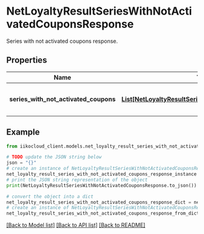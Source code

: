 # NetLoyaltyResultSeriesWithNotActivatedCouponsResponse

Series with not activated coupons response.

## Properties

Name | Type | Description | Notes
------------ | ------------- | ------------- | -------------
**series_with_not_activated_coupons** | [**List[NetLoyaltyResultSeriesWithNotActivatedCoupons]**](NetLoyaltyResultSeriesWithNotActivatedCoupons.md) | Series with not activated coupons. | [optional] 

## Example

```python
from iikocloud_client.models.net_loyalty_result_series_with_not_activated_coupons_response import NetLoyaltyResultSeriesWithNotActivatedCouponsResponse

# TODO update the JSON string below
json = "{}"
# create an instance of NetLoyaltyResultSeriesWithNotActivatedCouponsResponse from a JSON string
net_loyalty_result_series_with_not_activated_coupons_response_instance = NetLoyaltyResultSeriesWithNotActivatedCouponsResponse.from_json(json)
# print the JSON string representation of the object
print(NetLoyaltyResultSeriesWithNotActivatedCouponsResponse.to_json())

# convert the object into a dict
net_loyalty_result_series_with_not_activated_coupons_response_dict = net_loyalty_result_series_with_not_activated_coupons_response_instance.to_dict()
# create an instance of NetLoyaltyResultSeriesWithNotActivatedCouponsResponse from a dict
net_loyalty_result_series_with_not_activated_coupons_response_from_dict = NetLoyaltyResultSeriesWithNotActivatedCouponsResponse.from_dict(net_loyalty_result_series_with_not_activated_coupons_response_dict)
```
[[Back to Model list]](../README.md#documentation-for-models) [[Back to API list]](../README.md#documentation-for-api-endpoints) [[Back to README]](../README.md)


